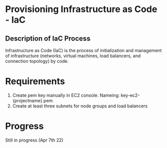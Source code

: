# Provisioning Infrastructure as Code - IaC #

## Description of IaC Process ##

Infrastructure as Code (IaC) is the process of initialization and management of infrastructure (networks, virtual machines, load balancers, and connection topology) by code. 

# Requirements
1. Create pem key manually in EC2 console. Nameing: key-ec2-{projectname}.pem
2. Create at least three subnets for node groups and load balancers


# Progress
Still in progress (Apr 7th 22)
